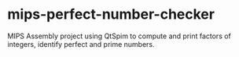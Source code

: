 # mips-perfect-number-checker
MIPS Assembly project using QtSpim to compute and print factors of integers, identify perfect and prime numbers.
